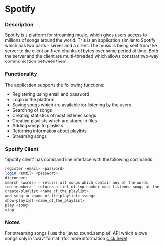 # Spotify

### Description
Spotify is a platform for streaming music, which gives users access to millions of songs around the world. This is an application similar to Spotify which has two parts -
server and a client. The music is being sent from the server to the client on fixed chunks of bytes over some period of time. Both the server and the client are multi-threaded
which allows constant two-way communication between them.

### Functionality
The application supports the following functions:
- Registering using email and password
- Login in the platform
- Saving songs which are available for listening by the users
- Searching of songs
- Creating statistics of most listened songs
- Creating playlists which are stored in files
- Adding songs to playlists
- Returning information about playlists
- Streaming songs

### Spotify Client

'Spotify client' has command line interface with the following commands:

```bash
register <email> <password>
login <email> <password>
disconnect
search <words> - returns all songs which contain any of the words
top <number> - returns a list of top number most listened songs at the moment
create-playlist <name_of_the_playlist>
add-song-to <name_of_the_playlist> <song>
show-playlist <name_of_the_playlist>
play <song>
stop
```

### Notes
For streaming songs I use the 'javax.sound.sampled' API which allows songs only in '.wav' format. (for more information [click here](https://docs.oracle.com/javase/tutorial/sound/playing.html))
